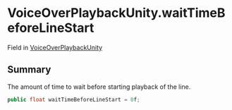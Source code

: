 # VoiceOverPlaybackUnity.waitTimeBeforeLineStart

Field in [VoiceOverPlaybackUnity](/api/csharp/yarn.unity.voiceoverplaybackunity.md)

## Summary


The amount of time to wait before starting playback of the
line.


```csharp
public float waitTimeBeforeLineStart = 0f;
```

